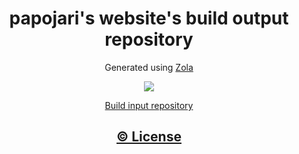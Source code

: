 <div align="center">

<h1>papojari's website's build output repository</h1>

Generated using [Zola](https://www.getzola.org/)

<p>
  <a href="https://papojari.codeberg.page"><img src="https://forthebadge.com/images/badges/check-it-out.svg">
</p>

[Build input repository](https://codeberg.org/papojari/pages-zola)

## [© License](LICENSE.md)

</div>

